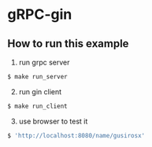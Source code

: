 # gRPC-gin

## How to run this example

1. run grpc server

```sh
$ make run_server
```

2. run gin client

```sh
$ make run_client
```

3. use browser to test it

```sh
$ 'http://localhost:8080/name/gusirosx'
```
